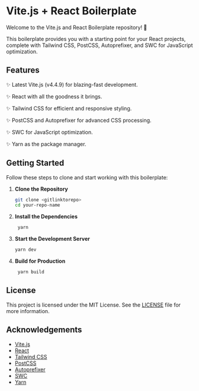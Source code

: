# Vite.js + React Boilerplate

Welcome to the Vite.js and React Boilerplate repository! 🚀

This boilerplate provides you with a starting point for your React projects, complete with Tailwind CSS, PostCSS, Autoprefixer, and SWC for JavaScript optimization.

## Features

   ✨ Latest Vite.js (v4.4.9) for blazing-fast development.
   
   ✨ React with all the goodness it brings.
   
   ✨ Tailwind CSS for efficient and responsive styling.
   
   ✨ PostCSS and Autoprefixer for advanced CSS processing.
   
   ✨ SWC for JavaScript optimization.
   
   ✨ Yarn as the package manager.

## Getting Started

Follow these steps to clone and start working with this boilerplate:

1. **Clone the Repository**

   ```bash
   git clone <gitlinktorepo>
   cd your-repo-name
   ```

2. **Install the Dependencies**

   ```bash
    yarn
   ```

3. **Start the Development Server**

   ```bash
   yarn dev
   ```

4. **Build for Production**

   ```bash
    yarn build
   ```

## License

This project is licensed under the MIT License. See the [LICENSE](LICENSE) file for more information.

## Acknowledgements

- [Vite.js](https://vitejs.dev/)
- [React](https://reactjs.org/)
- [Tailwind CSS](https://tailwindcss.com/)
- [PostCSS](https://postcss.org/)
- [Autoprefixer](https://autoprefixer.github.io/)
- [SWC](https://swc.rs/)
- [Yarn](https://yarnpkg.com/)

